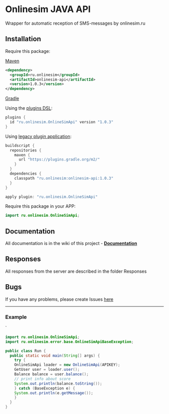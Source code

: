 # Onlinesim JAVA API

Wrapper for automatic reception of SMS-messages by onlinesim.ru

## Installation


Require this package:

[Maven](https://mvnrepository.com/artifact/ru.onlinesim/onlinesim-api)

```xml
<dependency>
  <groupId>ru.onlinesim</groupId>
  <artifactId>onlinesim-api</artifactId>
  <version>1.0.3</version>
</dependency>
```

[Gradle](https://plugins.gradle.org/plugin/ru.onlinesim.OnlineSimApi)

Using the [plugins DSL](https://docs.gradle.org/current/userguide/plugins.html#sec:plugins_block):

```gradle
plugins {
  id "ru.onlinesim.OnlineSimApi" version "1.0.3"
}
```

Using [legacy plugin application](https://docs.gradle.org/current/userguide/plugins.html#sec:old_plugin_application):

```gradle
buildscript {
  repositories {
    maven {
      url "https://plugins.gradle.org/m2/"
    }
  }
  dependencies {
    classpath "ru.onlinesim:onlinesim-api:1.0.3"
  }
}

apply plugin: "ru.onlinesim.OnlineSimApi"
```

Require this package in your APP:

```java
import ru.onlinesim.OnlineSimApi;
```

## Documentation

All documentation is in the wiki of this project - **[Documentation](https://github.com/s00d/onlinesim-java-api/wiki)**

## Responses

All responses from the server are described in the folder Responses

## Bugs

If you have any problems, please create Issues [here](https://github.com/s00d/onlinesim-java-api/issues)

<hr/>

### Example
`
```java
import ru.onlinesim.OnlineSimApi;
import ru.onlinesim.error.base.OnlineSimApiBaseException;

public class Run {
  public static void main(String[] args) {
    try {
	OnlineSimApi loader = new OnlineSimApi(APIKEY);
	GetUser user = loader.user();
	Balance balance = user.balance();
	// print info about score
	System.out.println(balance.toString());
    } catch (BaseException e) {
	System.out.println(e.getMessage());
    }
  }
}
```
